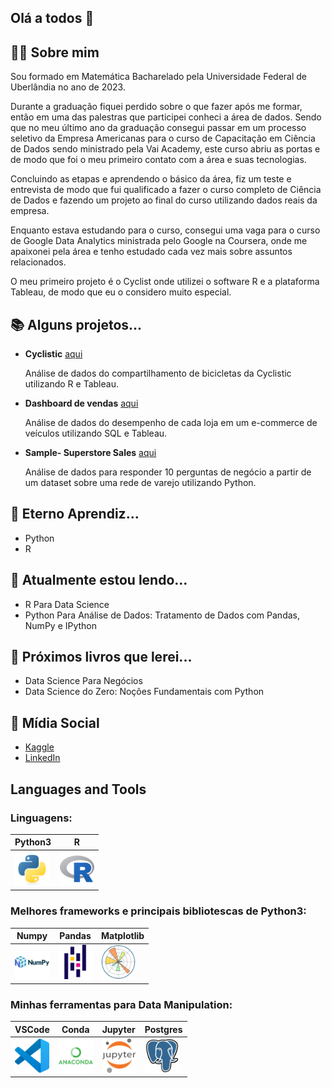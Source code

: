 ## Olá a todos 👋

## 🙍‍♂️ Sobre mim
Sou formado em Matemática Bacharelado pela Universidade Federal de Uberlândia no ano de 2023.

Durante a graduação fiquei perdido sobre o que fazer após me formar, então em uma das palestras que participei conheci a área de dados. Sendo que no meu último ano da graduação consegui passar em um processo seletivo da Empresa Americanas para o curso de Capacitação em Ciência de Dados sendo ministrado pela Vai Academy, este curso abriu as portas e de modo que foi o meu primeiro contato com a área e suas tecnologias. 

Concluindo as etapas e aprendendo o básico da área, fiz um teste e entrevista de modo que fui qualificado a fazer o curso completo de Ciência de Dados e fazendo um projeto ao final do curso utilizando dados reais da empresa. 

Enquanto estava estudando para o curso, consegui uma vaga para o curso de Google Data Analytics ministrada pelo Google na Coursera, onde me apaixonei pela área e tenho estudado cada vez mais sobre assuntos relacionados. 

O meu primeiro projeto é o Cyclist onde utilizei o software R e a plataforma Tableau, de modo que eu o considero muito especial.

## 📚 Alguns projetos...

* **Cyclistic** [aqui](https://github.com/lannacassio/Projeto-Cyclist.git)
  
  Análise de dados do compartilhamento de bicicletas da Cyclistic utilizando R e Tableau.

* **Dashboard de vendas** [aqui](https://github.com/lannacassio/Dashboard_vendas.git)
  
  Análise de dados do desempenho de cada loja em um e-commerce de veículos utilizando SQL e Tableau.

* **Sample- Superstore Sales** [aqui](https://github.com/lannacassio/Sample---Superstore-Sales.git)
  
  Análise de dados para responder 10 perguntas de negócio a partir de um dataset sobre uma rede de varejo utilizando Python.

## 🌱 Eterno Aprendiz...

* Python
* R

## 📖 Atualmente estou lendo...

*  R Para Data Science
*  Python Para Análise de Dados: Tratamento de Dados com Pandas, NumPy e IPython

## 📕 Próximos livros que lerei...
* Data Science Para Negócios
* Data Science do Zero: Noções Fundamentais com Python



##  📡 Mídia Social

* [Kaggle](https://www.kaggle.com/cssiolanna)
* [LinkedIn](www.linkedin.com/in/cassio-lanna-2261071a7)

## Languages and Tools 
<div>

### Linguagens:
| Python3 | R |
|----------|----------|
|  <img src="https://github.com/devicons/devicon/blob/master/icons/python/python-original.svg" title="Python"  alt="Python" width="55" height="55"/> | <img src="https://github.com/devicons/devicon/blob/6910f0503efdd315c8f9b858234310c06e04d9c0/icons/r/r-original.svg" title = "R" width="55" height="55"/>

### Melhores frameworks e principais bibliotescas de Python3:

| Numpy | Pandas |  Matplotlib |
|----------|----------|----------|
|  <img src="https://github.com/devicons/devicon/blob/master/icons/numpy/numpy-original-wordmark.svg" title="Numpy" alt="Numpy" width="55" height="55"/>|  <img src="https://github.com/devicons/devicon/blob/master/icons/pandas/pandas-original.svg" title="Pandas" alt="Pandas" width="55" height="55"/>|<img src="https://github.com/devicons/devicon/blob/master/icons/matplotlib/matplotlib-original.svg" title="mpl" alt="mpl" width="55" height="55"/>|

### Minhas ferramentas para Data Manipulation:
| VSCode | Conda | Jupyter | Postgres |
|----------|----------|----------|----------|
| <img src="https://github.com/devicons/devicon/blob/6910f0503efdd315c8f9b858234310c06e04d9c0/icons/vscode/vscode-original.svg" title="VSCode"  alt="VSCode" width="55" height="55"/> |<img src="https://github.com/devicons/devicon/blob/master/icons/anaconda/anaconda-original-wordmark.svg" title="Anaconda" alt="Conda" width="55" height="55"/>|<img src="https://github.com/devicons/devicon/blob/master/icons/jupyter/jupyter-original-wordmark.svg" title="Jupiter" alt="Jupiter" width="55" height="55"/>| <img src="https://github.com/devicons/devicon/blob/master/icons/postgresql/postgresql-original.svg" title="pg" alt="pg" width="55" height="55"/>|

<!--
**lannacassio/lannacassio** is a ✨ _special_ ✨ repository because its `README.md` (this file) appears on your GitHub profile.

Here are some ideas to get you started:

- 🔭 I’m currently working on ...
- 🌱 I’m currently learning ...
- 👯 I’m looking to collaborate on ...
- 🤔 I’m looking for help with ...
- 💬 Ask me about ...
- 📫 How to reach me: ...
- 😄 Pronouns: ...
- ⚡ Fun fact: ...
-->
